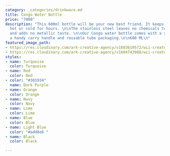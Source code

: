 ```yaml
---
category: _categories/drinkware.md
title: Congo Water Bottle
price: "7000"
description: "This 600ml bottle will be your new best friend. It keeps your drink
  hot or cold for hours. \n\nThe stainless steel leaves no chemicals to your drink,
  and adds no metallic taste. \n\nOur Congo water bottle comes with a silicone band,
  a handy carry handle and reusable tube packaging.\n\n600 ML\n"
featured_image_path:
- https://res.cloudinary.com/ark-creative-agency/v1603619572/wii-create/uploads/KOOSH-8911-BL-NO-LOGO_default_upwubw.png
- https://res.cloudinary.com/ark-creative-agency/v1604743988/wii-create/uploads/KOOSH-8911_default_zpck5p.jpg
styles:
- name: Turquoise
  color: Turquoise
- name: Red
  color: Red
- color: "#301934"
  name: Dark Purple
- name: Orange
  color: Orange
- name: Navy
  color: Navy
- name: Lime
  color: Lime
- name: Blue
  color: Blue
- name: Light Blue
  color: "#add8e6 "
- name: Black
  color: Black

---
```

